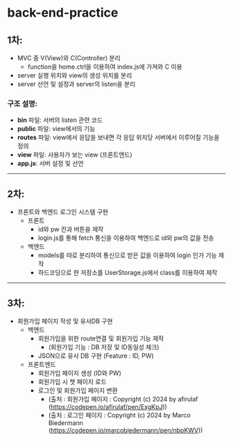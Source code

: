 # back-end-practice

## 1차:

- MVC 중 V(View)와 C(Controller) 분리
  - function을 home.ctrl을 이용하여 index.js에 가져와 C 이용
- server 실행 위치와 view의 생성 위치를 분리
- server 선언 및 설정과 server의 listen을 분리

### 구조 설명:

- **bin** 파일: 서버의 listen 관련 코드
- **public** 파일: view에서의 기능
- **routes** 파일: view에서 응답을 보내면 각 응답 위치당 서버에서 이루어질 기능을 정의
- **view** 파일: 사용자가 보는 view (프론트엔드)
- **app.js**: 서버 설정 및 선언

-----------------------------------------------------------------------------------------

## 2차:

- 프론트와 백엔드 로그인 시스템 구현
  - 프론트
    - id와 pw 칸과 버튼을 제작
    - login.js를 통해 fetch 통신을 이용하여 백엔드로 id와 pw의 값을 전송
  - 백엔드
    - models를 따로 분리하여 통신으로 받은 값을 이용하여 login 인가 기능 제작
    - 하드코딩으로 한 저장소를 UserStorage.js에서 class를 이용하여 제작 
  
-----------------------------------------------------------------------------------------

## 3차:
- 회원가입 페이지 작성 및 유사DB 구현
  - 백엔드
    - 회원가입을 위한 route연결 및 회원가입 기능 제작
      - (회원가입 기능 : DB 저장 및 ID동일성 체크)
    - JSON으로 유사 DB 구현 (Feature : ID, PW)
  - 프론트엔드
    - 회원가입 페이지 생성 (ID와 PW)
    - 회원가입 시 쳇 페이지 로드 
    - 로그인 및 회원가입 페이지 변환
      - (출처 : 회원가입 페이지 : Copyright (c) 2024 by afirulaf (https://codepen.io/afirulaf/pen/ExgKpJ))
      - (출처 : 로그인 페이지 : Copyright (c) 2024 by Marco Biedermann (https://codepen.io/marcobiedermann/pen/nbpKWV))
